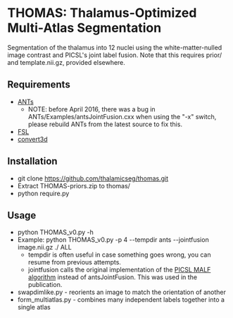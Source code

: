 # THOMAS: Thalamus-Optimized Multi-Atlas Segmentation
Segmentation of the thalamus into 12 nuclei using the white-matter-nulled image contrast and PICSL's joint label fusion.  Note that this requires prior/ and template.nii.gz, provided elsewhere.

## Requirements
- [ANTs](https://github.com/stnava/ANTs.git)
	- NOTE: before April 2016, there was a bug in ANTs/Examples/antsJointFusion.cxx when using the "-x" switch, please rebuild ANTs from the latest source to fix this.
- [FSL](http://fsl.fmrib.ox.ac.uk/fsl/fslwiki/FslInstallation)
- [convert3d](http://www.itksnap.org/pmwiki/pmwiki.php?n=Downloads.C3D)

## Installation
- git clone https://github.com/thalamicseg/thomas.git
- Extract THOMAS-priors.zip to thomas/
- python require.py

## Usage
- python THOMAS_v0.py -h
- Example: python THOMAS_v0.py -p 4 --tempdir ants --jointfusion image.nii.gz ./ ALL
	- tempdir is often useful in case something goes wrong, you can resume from previous attempts.
	- jointfusion calls the original implementation of the [PICSL MALF algorithm](https://www.nitrc.org/projects/picsl_malf) instead of antsJointFusion.  This was used in the publication.
- swapdimlike.py - reorients an image to match the orientation of another
- form_multiatlas.py - combines many independent labels together into a single atlas
